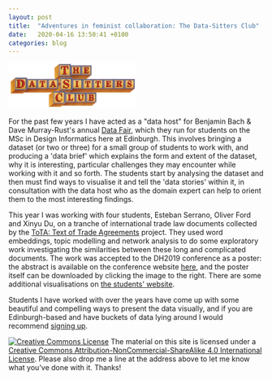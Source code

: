 ```yaml
---
layout: post
title:  "Adventures in feminist collaboration: The Data-Sitters Club"
date:   2020-04-16 13:50:41 +0100
categories: blog
---
```


<a href="https://datasittersclub.github.io/site/"><img style="float:center" src="/DSClogo.png" width="50%" height="50%" class="center" /></a>

For the past few years I have acted as a "data host" for Benjamin Bach & Dave Murray-Rust's annual [Data Fair](https://sites.google.com/view/datafairs/home), which they run for students on the MSc in Design Informatics here at Edinburgh. This involves bringing a dataset (or two or three) for a small group of students to work with, and producing a 'data brief' which explains the form and extent of the dataset, why it is interesting, particular challenges they may encounter while working with it and so forth. The students start by analysing the dataset and then must find ways to visualise it and tell the 'data stories' within it, in consultation with the data host who as the domain expert can help to orient them to the most interesting findings. 

This year I was working with four students, Esteban Serrano, Oliver Ford and Xinyu Du, on a tranche of international trade law documents collected by the [ToTA: Text of Trade Agreements](https://github.com/mappingtreaties/tota) project. They used word embeddings, topic modelling and network analysis to do some exploratory work investigating the similarities between these long and complicated documents. The work was accepted to the DH2019 conference as a poster: the abstract is available on the conference website [here](https://dev.clariah.nl/files/dh2019/boa/0949.html), and the poster itself can be downloaded by clicking the image to the right. There are some additional visualisations on [the students' website](https://ollieford.github.io/DS4D-Trade-Agreement-Project/).

Students I have worked with over the years have come up with some beautiful and compelling ways to present the data visually, and if you are Edinburgh-based and have buckets of data lying around I would recommend [signing up](https://sites.google.com/view/datafairs/submit-a-data-challenge).

[![Creative Commons License](https://i.creativecommons.org/l/by-nc-sa/4.0/80x15.png)](http://creativecommons.org/licenses/by-nc-sa/4.0/)
The material on this site is licensed under a [Creative Commons Attribution-NonCommercial-ShareAlike 4.0 International License](http://creativecommons.org/licenses/by-nc-sa/4.0/). Please also drop me a line at the address above to let me know what you've done with it. Thanks!
